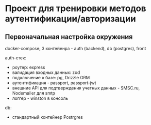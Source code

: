 # Проект для тренировки методов аутентификации/авторизации

## Первоначальная настройка окружения
docker-compose, 3 контейенра - auth (backend), db (postgres), front

auth-стек:
- роутер: express
- валидация входных данных: zod
- подключение к базе: pg, Drizzle ORM
- аутентификация - passport, passport-jwt
- внешние API для подтверждения учетных данных - SMSC.ru, Nodemailer для smtp
- логгер - winston в консоль

db:
- стандартный контейнер Postrgres


